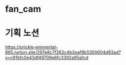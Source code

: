 # fan_cam
# 기획 노션
https://prickle-emmental-865.notion.site/297e8c7f262c4b2eaf9b5300604d83ad?v=c91bfc0e43df49709e6fc3392a95a1cd
